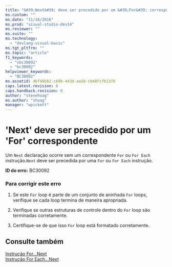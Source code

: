 ```yaml
---
title: "&#39;Next&#39; deve ser precedido por um &#39;For&#39; correspondente | Microsoft Docs"
ms.custom: ""
ms.date: "11/16/2016"
ms.prod: "visual-studio-dev14"
ms.reviewer: ""
ms.suite: ""
ms.technology: 
  - "devlang-visual-basic"
ms.tgt_pltfrm: ""
ms.topic: "article"
f1_keywords: 
  - "vbc30092"
  - "bc30092"
helpviewer_keywords: 
  - "BC30092"
ms.assetid: 4bf49bb2-c69b-443d-aa58-cb40fcfb1370
caps.latest.revision: 8
caps.handback.revision: 8
author: "stevehoag"
ms.author: "shoag"
manager: "wpickett"
---
```

# &#39;Next&#39; deve ser precedido por um &#39;For&#39; correspondente
Um `Next` declaração ocorre sem um correspondente `For` ou `For Each` instrução.`Next` deve ser precedida por uma `For` ou `For Each` instrução.  
  
 **ID do erro:** BC30092  
  
### Para corrigir este erro  
  
1.  Se este `For` loop é parte de um conjunto de aninhada `For` loops, verifique se cada loop termina de maneira apropriada.  
  
2.  Verifique se outras estruturas de controle dentro do `For` loop são terminadas corretamente.  
  
3.  Certifique\-se de que isso `For` loop está formatado corretamente.  
  
## Consulte também  
 [Instrução For...Next](../../visual-basic/language-reference/statements/for-next-statement.md)   
 [Instrução For Each...Next](../../visual-basic/language-reference/statements/for-each-next-statement.md)